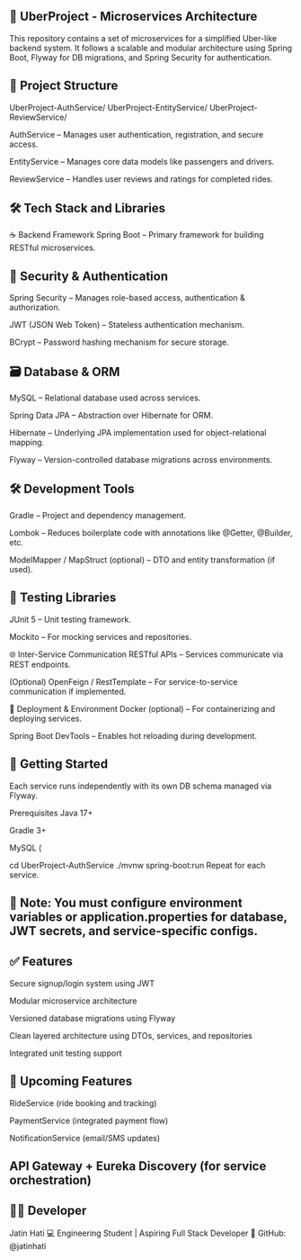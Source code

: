 ## 🚗 UberProject - Microservices Architecture

This repository contains a set of microservices for a simplified Uber-like backend system. It follows a scalable and modular architecture using Spring Boot, Flyway for DB migrations, and Spring Security for authentication.

## 📁 Project Structure

UberProject-AuthService/
UberProject-EntityService/
UberProject-ReviewService/

AuthService – Manages user authentication, registration, and secure access.

EntityService – Manages core data models like passengers and drivers.

ReviewService – Handles user reviews and ratings for completed rides.

## 🛠 Tech Stack and Libraries

☕ Backend Framework
Spring Boot – Primary framework for building RESTful microservices.

## 🔐 Security \& Authentication

Spring Security – Manages role-based access, authentication \& authorization.

JWT (JSON Web Token) – Stateless authentication mechanism.

BCrypt – Password hashing mechanism for secure storage.

## 🗃️ Database \& ORM

MySQL – Relational database used across services.

Spring Data JPA – Abstraction over Hibernate for ORM.

Hibernate – Underlying JPA implementation used for object-relational mapping.

Flyway – Version-controlled database migrations across environments.

## 🛠 Development Tools

Gradle – Project and dependency management.

Lombok – Reduces boilerplate code with annotations like @Getter, @Builder, etc.

ModelMapper / MapStruct (optional) – DTO and entity transformation (if used).

## 🧪 Testing Libraries

JUnit 5 – Unit testing framework.

Mockito – For mocking services and repositories.

🌐 Inter-Service Communication
RESTful APIs – Services communicate via REST endpoints.

(Optional) OpenFeign / RestTemplate – For service-to-service communication if implemented.

🐳 Deployment \& Environment
Docker (optional) – For containerizing and deploying services.

Spring Boot DevTools – Enables hot reloading during development.

## 🚧 Getting Started

Each service runs independently with its own DB schema managed via Flyway.

Prerequisites
Java 17+

Gradle 3+

MySQL (



cd UberProject-AuthService
./mvnw spring-boot:run
Repeat for each service.

## 🔐 Note: You must configure environment variables or application.properties for database, JWT secrets, and service-specific configs.

## ✅ Features

Secure signup/login system using JWT

Modular microservice architecture

Versioned database migrations using Flyway

Clean layered architecture using DTOs, services, and repositories

Integrated unit testing support

## 📌 Upcoming Features

RideService (ride booking and tracking)

PaymentService (integrated payment flow)

NotificationService (email/SMS updates)

## API Gateway + Eureka Discovery (for service orchestration)

## 👨‍💻 Developer

Jatin Hati
💻 Engineering Student | Aspiring Full Stack Developer
📍 GitHub: @jatinhati

